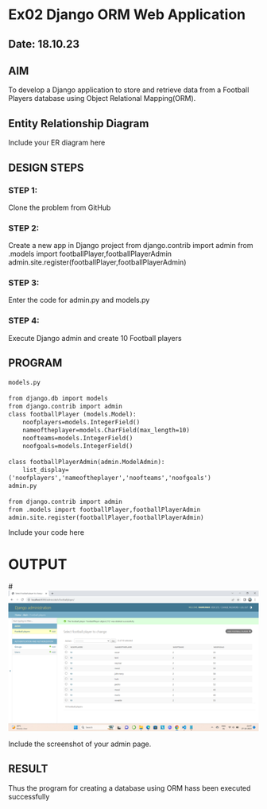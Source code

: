 # Ex02 Django ORM Web Application
## Date: 18.10.23

## AIM
To develop a Django application to store and retrieve data from a Football Players database using Object Relational Mapping(ORM).

## Entity Relationship Diagram

Include your ER diagram here

## DESIGN STEPS

### STEP 1:
Clone the problem from GitHub

### STEP 2:
Create a new app in Django project
from django.contrib import admin
from .models import footballPlayer,footballPlayerAdmin
admin.site.register(footballPlayer,footballPlayerAdmin)

### STEP 3:
Enter the code for admin.py and models.py

### STEP 4:
Execute Django admin and create 10 Football players

## PROGRAM
```
models.py

from django.db import models
from django.contrib import admin
class footballPlayer (models.Model):
    noofplayers=models.IntegerField()
    nameoftheplayer=models.CharField(max_length=10)
    noofteams=models.IntegerField()
    noofgoals=models.IntegerField()

class footballPlayerAdmin(admin.ModelAdmin):
    list_display=('noofplayers','nameoftheplayer','noofteams','noofgoals')
admin.py

from django.contrib import admin
from .models import footballPlayer,footballPlayerAdmin
admin.site.register(footballPlayer,footballPlayerAdmin)

```

Include your code here

# OUTPUT
#![Alt text](<Screenshot (8).png>)



Include the screenshot of your admin page.


## RESULT
Thus the program for creating a database using ORM hass been executed successfully
